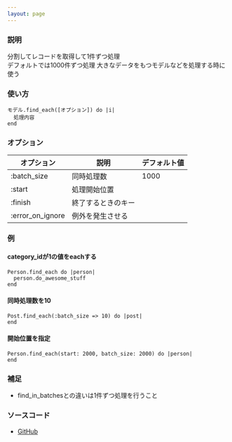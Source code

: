 ```yaml
---
layout: page
---
```

### 説明
分割してレコードを取得して1件ずつ処理  
デフォルトでは1000件ずつ処理
大きなデータをもつモデルなどを処理する時に使う

### 使い方
    モデル.find_each([オプション]) do |i|
      処理内容
    end

### オプション

オプション            | 説明         | デフォルト値
-----------------|------------|-------
:batch_size      | 同時処理数   | 1000
:start           | 処理開始位置 |
:finish          | 終了するときのキー  |
:error_on_ignore | 例外を発生させる |

### 例
#### category_idが1の値をeachする
    Person.find_each do |person|
      person.do_awesome_stuff
    end

#### 同時処理数を10
    Post.find_each(:batch_size => 10) do |post|
    end

#### 開始位置を指定
    Person.find_each(start: 2000, batch_size: 2000) do |person|
    end

### 補足
* find_in_batchesとの違いは1件ずつ処理を行うこと

### ソースコード
* [GitHub](https://github.com/rails/rails/blob/f33d52c95217212cbacc8d5e44b5a8e3cdc6f5b3/activerecord/lib/active_record/relation/batches.rb#L67)